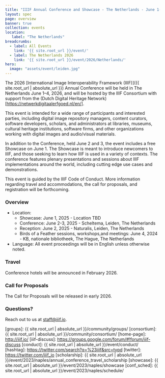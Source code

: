 ```yaml
---
title: "IIIF Annual Conference and Showcase - The Netherlands - June 1-4, 2026"
layout: spec
page: overview
banner: true 
collection: events
location:
   label: "The Netherlands"
breadcrumbs:
  - label: All Events
    link: '{{ site.root_url }}/event/'
  - label: The Netherlands 2026
    link: '{{ site.root_url }}/event/2026/Netherlands/'
hero:
  image: "assets/event/leiden.jpg"
---
```



The 2026 [International Image Interoperability Framework (IIIF)]({{ site.root_url | absolute_url }}) Annual Conference will be held in The Netherlands June 1–4, 2026, and will be hosted by the IIIF Consortium with support from the (Dutch Digital Heritage Network)[https://netwerkdigitaalerfgoed.nl/en/].

This event is intended for a wide range of participants and interested parties, including digital image repository managers, content curators, software developers, scholars, and administrators at libraries, museums, cultural heritage institutions, software firms, and other organizations working with digital images and audio/visual materials.

In addition to the Conference, held June 2 and 3, the event includes a free Showcase on June 1. The Showcase is meant to introduce newcomers to IIIF, and those seeking to learn how IIIF is used in a variety of contexts. The conference features plenary presentations and sessions about IIIF implementations around the world, including cutting edge use cases and demonstrations. 

This event is guided by the IIIF Code of Conduct. More information regarding travel and accommodations, the call for proposals, and registration will be forthcoming.


### **Overview**

* Location: 
    * Showcase: June 1, 2025 - Location TBD
    * Conference: June 2-3, 2025 - Scheltema, Leiden, The Netherlands
    * Reception: June 2, 2025 - Naturalis, Leiden, The Netherlands
    * Birds of a Feather sessions, workshops,and meetings: June 4, 2024 - KB, nationale bibliotheek, The Hague, The Netherlands
* Language: All event proceedings will be in English unless otherwise noted.

### **Travel**

Conference hotels will be announced in February 2026.

### **Call for Proposals**

The Call for Proposals will be released in early 2026.



<!-- ### **Register**

Please register for Conference and/or the Showcase using Conftool. Payment must be submitted following your registration via Paypal using a credit card number, or via check. You can register [here](https://www.conftool.org/iiif2024/). Registration will close on May 14, 2024. 

### **Schedule**

The conference will run between the Tuesday the 4th of June to Thursday the 6th of June. There will also be a showcase for people new to IIIF on Friday the 7th of June.

[Conference]({{ site.root_url | absolute_url }}/event/2024/los-angeles/schedule/):
 * [Day 1 - Tuesday, June 4th]({{ site.root_url | absolute_url}}/event/2024/los-angeles/schedule/#day-1---tuesday-june-4th)
 * [Day 2 - Wednesday, June 5th]({{ site.root_url | absolute_url }}/event/2024/los-angeles/schedule/#day-2---wednesday-june-5th)
 * [Birds of a feather sessions - Thursday, June 6th]({{ site.root_url | absolute_url }}/event/2024/los-angeles/schedule/#birds-of-a-feather-sessions---thursday-june-6th)

[Showcase]({{ site.root_url | absolute_url }}/event/2024/los-angeles/showcase/):
 * [Getty museum, Friday, June 7th]({{ site.root_url | absolute_url }}/event/2024/los-angeles/showcase/)


### **Travel**

Please see the [travel and hotel page]({{ site.root_url | absolute_url }}/event/2024/los-angeles/travel) for more details on pre-arranged rates.


### Program committee

Thank you to the 2024 Program committee:

* Dawn Childress, UCLA Library
* Martin Critelli, Ca' Foscari University of Venice
* Nuno Freire, Europeana
* Joshua Gomez, UCLA Library
* David Newbury, Getty
* Caitlin Perry, IIIF Consortium 
* Julien A. Raemy, University of Basel
* Glen Robson, IIIF Consortium
* Sandra Santos, The Courtauld Institute of Art
* Greete Veesalu, Estonian National Library


 -->

### **Questions?**

Reach out to us at staff@iiif.io.


[iiif]: https://iiif.io/
[groups]: {{ site.root_url | absolute_url }}/community/groups/
[consortium]: {{ site.root_url | absolute_url }}/community/consortium/
[home-page]: http://iiif.io/
[iiif-discuss]: https://groups.google.com/forum/#!forum/iiif-discuss
[conduct]: {{ site.root_url | absolute_url }}/event/conduct/
[hashtag]: https://twitter.com/search?q=%23iiif&src=typd
[twitter]: https://twitter.com/iiif_io
[scholarship]:  {{ site.root_url | absolute_url }}/event/2023/naples/annual_conference_travel_scholarship
[showcase]:  {{ site.root_url | absolute_url }}/event/2023/naples/showcase
[conf_sched]: {{ site.root_url | absolute_url }}/event/2023/naples/schedule/
